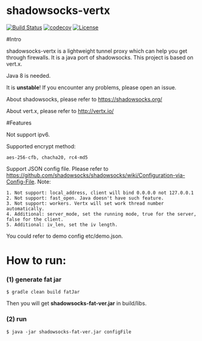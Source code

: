shadowsocks-vertx
================

[![Build Status](https://travis-ci.org/Bestoa/shadowsocks-vertx.svg?branch=master)](https://travis-ci.org/Bestoa/shadowsocks-vertx)
[![codecov](https://codecov.io/gh/Bestoa/shadowsocks-vertx/branch/master/graph/badge.svg)](https://codecov.io/gh/Bestoa/shadowsocks-vertx)
[![License](http://img.shields.io/:license-apache-blue.svg?style=flat-square)](http://www.apache.org/licenses/LICENSE-2.0.html)

#Intro

shadowsocks-vertx is a lightweight tunnel proxy which can help you get through firewalls. It is a java port of shadowsocks. This project is based on vert.x.

Java 8 is needed.

It is **unstable**! If you encounter any problems, please open an issue.

About shadowsocks, please refer to https://shadowsocks.org/

About vert.x, please refer to http://vertx.io/

#Features

Not support ipv6.

Supported encrypt method:

    aes-256-cfb, chacha20, rc4-md5


Support JSON config file. Please refer to https://github.com/shadowsocks/shadowsocks/wiki/Configuration-via-Config-File.
Note:

    1. Not support: local_address, client will bind 0.0.0.0 not 127.0.0.1
    2. Not support: fast_open. Java doesn't have such feature.
    3. Not support: workers. Vertx will set work thread number automatically.
    4. Additional: server_mode, set the running mode, true for the server, false for the client.
    5. Additional: iv_len, set the iv length.

You could refer to demo config etc/demo.json.

How to run:
===========

### (1) generate fat jar
```
$ gradle clean build fatJar
```


Then you will get **shadowsocks-fat-ver.jar** in build/libs.

### (2) run
```
$ java -jar shadowsocks-fat-ver.jar configFile
```

